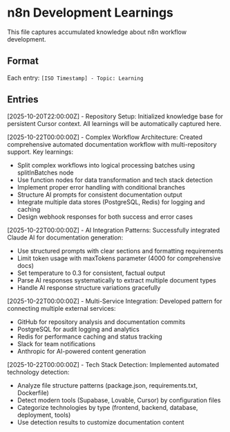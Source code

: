 # n8n Development Learnings

This file captures accumulated knowledge about n8n workflow development.

## Format
Each entry: `[ISO Timestamp] - Topic: Learning`

## Entries

[2025-10-20T22:00:00Z] - Repository Setup: Initialized knowledge base for persistent Cursor context. All learnings will be automatically captured here.

[2025-10-22T00:00:00Z] - Complex Workflow Architecture: Created comprehensive automated documentation workflow with multi-repository support. Key learnings:
- Split complex workflows into logical processing batches using splitInBatches node
- Use function nodes for data transformation and tech stack detection
- Implement proper error handling with conditional branches
- Structure AI prompts for consistent documentation output
- Integrate multiple data stores (PostgreSQL, Redis) for logging and caching
- Design webhook responses for both success and error cases

[2025-10-22T00:00:00Z] - AI Integration Patterns: Successfully integrated Claude AI for documentation generation:
- Use structured prompts with clear sections and formatting requirements
- Limit token usage with maxTokens parameter (4000 for comprehensive docs)
- Set temperature to 0.3 for consistent, factual output
- Parse AI responses systematically to extract multiple document types
- Handle AI response structure variations gracefully

[2025-10-22T00:00:00Z] - Multi-Service Integration: Developed pattern for connecting multiple external services:
- GitHub for repository analysis and documentation commits
- PostgreSQL for audit logging and analytics
- Redis for performance caching and status tracking
- Slack for team notifications
- Anthropic for AI-powered content generation

[2025-10-22T00:00:00Z] - Tech Stack Detection: Implemented automated technology detection:
- Analyze file structure patterns (package.json, requirements.txt, Dockerfile)
- Detect modern tools (Supabase, Lovable, Cursor) by configuration files
- Categorize technologies by type (frontend, backend, database, deployment, tools)
- Use detection results to customize documentation content

<!-- New learnings will be appended below -->